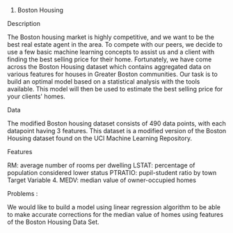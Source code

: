 1. Boston Housing

Description

The Boston housing market is highly competitive, and we want to be the best real estate agent in the area. To compete with our peers, we decide to use a few basic machine learning concepts to assist us and a client with finding the best selling price for their home. Fortunately, we have come across the Boston Housing dataset which contains aggregated data on various features for houses in Greater Boston communities. Our task is to build an optimal model based on a statistical analysis with the tools available. This model will then be used to estimate the best selling price for your clients' homes.

Data

The modified Boston housing dataset consists of 490 data points, with each datapoint having 3 features. This dataset is a modified version of the Boston Housing dataset found on the UCI Machine Learning Repository.

Features

RM: average number of rooms per dwelling LSTAT: percentage of population considered lower status PTRATIO: pupil-student ratio by town Target Variable 4. MEDV: median value of owner-occupied homes

Problems :

We would like to build a model using linear regression algorithm to be able to make accurate corrections for the median value of homes using features of the Boston Housing Data Set.
